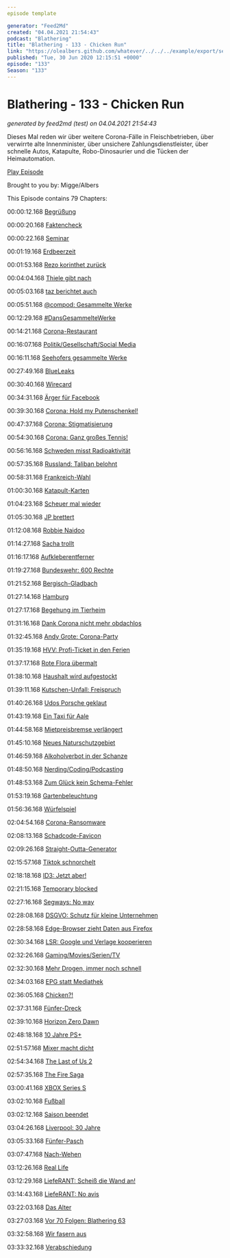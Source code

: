 ```yaml
---
episode template

generator: "Feed2Md"
created: "04.04.2021 21:54:43"
podcast: "Blathering"
title: "Blathering - 133 - Chicken Run"
link: "https://olealbers.github.com/whatever/../../../example/export/seasons/5/2020/6/Blathering - 133 - Chicken Run.md"
published: "Tue, 30 Jun 2020 12:15:51 +0000"
episode: "133"
Season: "133"
---
```


# Blathering - 133 - Chicken Run
_generated by feed2md (test) on 04.04.2021 21:54:43_

Dieses Mal reden wir über weitere Corona-Fälle in Fleischbetrieben, über verwirrte alte Innenminister, über unsichere Zahlungsdienstleister, über schnelle Autos, Katapulte, Robo-Dinosaurier und die Tücken der Heimautomation.

[Play Episode](https://www.blathering.de/podlove/file/1276/s/feed/c/mp3/blathering_133.mp3)

Brought to you by: Migge/Albers

This Episode contains 79 Chapters:


00:00:12.168 [Begrüßung]()

00:00:20.168 [Faktencheck]()

00:00:22.168 [Seminar](https://de.wikipedia.org/wiki/Seminar)

00:01:19.168 [Erdbeerzeit](http://www.aeppelsche-homepage.de/obst.htm)

00:01:53.168 [Rezo korinthet zurück](https://www.youtube.com/watch?v=JA3yqXGSi0k)

00:04:04.168 [Thiele gibt nach](https://www.t-online.de/finanzen/boerse/news/id_88117956/lufthansa-grossaktionaer-will-wohl-dem-rettungspaket-zustimmen.html)

00:05:03.168 [taz berichtet auch](https://taz.de/Polizeigewalt-in-Hamburg/!5691337/)

00:05:51.168 [@compod: Gesammelte Werke](https://twitter.com/search?q=(from%3Acompod)%20(%40blathering_pod)%20until%3A2020-06-30%20since%3A2020-06-23&src=typed_query&f=live)

00:12:29.168 [#DansGesammelteWerke](https://twitter.com/search?q=(from%3Aevildanwallace)%20(%40blathering_pod)%20until%3A2020-06-30%20since%3A2020-06-23&src=typed_query&f=live)

00:14:21.168 [Corona-Restaurant](https://www.ndr.de/nachrichten/niedersachsen/oldenburg_ostfriesland/Todesfall-nach-Corona-Infektion-in-Restaurant,moormerland130.html)

00:16:07.168 [Politik/Gesellschaft/Social Media]()

00:16:11.168 [Seehofers gesammelte Werke](https://lauerundwehner.de/corona-warn-app-horst-seehofer-und-die-taz-toennies/?t=26%3A01)

00:27:49.168 [BlueLeaks](https://www.zdnet.de/88380862/blueleaks-eine-million-us-polizeiakten-gestohlen/)

00:30:40.168 [Wirecard](https://www.tagesschau.de/wirtschaft/wirecard-festnahme-braun-101.html)

00:34:31.168 [Ärger für Facebook](https://www.stophateforprofit.org/)

00:39:30.168 [Corona: Hold my Putenschenkel!](https://www.rnd.de/panorama/mindestens-23-corona-infizierte-in-wiesenhof-schlachthof-A5GYUK4PVCYUGWB22RQ4C5NUUA.html)

00:47:37.168 [Corona: Stigmatisierung](https://wochendaemmerung.de/weisse-deutsche-medien-wdm/?t=12%3A19)

00:54:30.168 [Corona: Ganz großes Tennis!](https://www.spiegel.de/sport/tennis/novak-djokovic-alexander-zverev-und-dominic-thiem-fuellen-tennis-arena-in-belgrad-a-03895d09-c64f-48ac-8c96-f6618ed5172b)

00:56:16.168 [Schweden misst Radioaktivität](https://www.financialexpress.com/lifestyle/science/increased-levels-of-radioactivity-seen-in-northern-europe-source-unknown/2006710/)

00:57:35.168 [Russland: Taliban belohnt](https://www.srf.ch/news/international/berichte-mehrerer-us-medien-russische-belohnungen-fuer-tote-soldaten)

00:58:31.168 [Frankreich-Wahl](https://www.tagesschau.de/ausland/macron-klima-referendum-101.html)

01:00:30.168 [Katapult-Karten](https://katapult-magazin.de/de/artikel/artikel/fulltext/zeit-autoren-kopieren-gesamtes-katapult-buch/)

01:04:23.168 [Scheuer mal wieder](https://www.sueddeutsche.de/politik/scheuer-verkehrsminister-bundesrechnungshof-autobahn-reform-1.4948848)

01:05:30.168 [JP brettert](https://www.t-online.de/digital/internet/id_88133034/jean-pierre-j-p-kraemer-142-km-h-raser-video-bringt-ihn-in-erklaerungsnot-.html)

01:12:08.168 [Robbie Naidoo](https://twitter.com/tmigge/status/1276121237803106306)

01:14:27.168 [Sacha trollt](https://www.rollingstone.de/sacha-baron-cohen-trump-corona-1999551/)

01:16:17.168 [Aufkleberentferner](https://twitter.com/guardian/status/1277021922698629120)

01:19:27.168 [Bundeswehr: 600 Rechte](https://www.tagesschau.de/inland/ksk-reform-105.html)

01:21:52.168 [Bergisch-Gladbach](https://www.tagesschau.de/regional/nordrheinwestfalen/bergisch-gladbach-kindesmissbrauch-101.html)

01:27:14.168 [Hamburg]()

01:27:17.168 [Begehung im Tierheim](https://www.ndr.de/fernsehen/sendungen/hamburg_journal/Nach-Neustart-Erste-Begehung-im-Tierheim,hamj96938.html)

01:31:16.168 [Dank Corona nicht mehr obdachlos](https://twitter.com/WoloTreffen/status/1276784815665303553)

01:32:45.168 [Andy Grote: Corona-Party](https://www.ndr.de/fernsehen/sendungen/hamburg_journal/Innenausschuss-befragt-Grote-zu-umstrittener-Feier,hamj96926.html)

01:35:19.168 [HVV: Profi-Ticket in den Ferien](https://www.hvv.de/de/fahrkarten/profiticket/profiticket-fuer-mitarbeiter)

01:37:17.168 [Rote Flora übermalt](https://www.focus.de/regional/hamburg/rote-flora-in-hamburg-polizei-uebermalt-in-nacht-und-nebel-aktion-hass-plakat-aus-furcht-vor-eskalierender-versammlung_id_12147541.html)

01:38:10.168 [Haushalt wird aufgestockt](https://www.ndr.de/fernsehen/sendungen/hamburg_journal/Senat-stockt-Haushalt-um-673-Millionen-Euro-auf,hamj96834.html)

01:39:11.168 [Kutschen-Unfall: Freispruch](https://www.ndr.de/fernsehen/sendungen/hamburg_journal/Freispruch-nach-Kutschenunfall-in-Ohlsdorf,hamj96896.html)

01:40:26.168 [Udos Porsche geklaut](https://www.ndr.de/fernsehen/sendungen/hamburg_journal/Diebe-stehlen-Udos-Porsche,hamj96894.html)

01:43:19.168 [Ein Taxi für Aale](https://www.ndr.de/fernsehen/sendungen/hamburg_journal/Aale-Taxi-hilft-Fischen-in-die-Elbe,hamj97026.html)

01:44:58.168 [Mietpreisbremse verlängert](https://hamburg1.de/nachrichten/45307/Senat_verlaengert_Mietpreisbremse_bis_2025.html)

01:45:10.168 [Neues Naturschutzgebiet](https://hamburg1.de/nachrichten/45312/Hamburg_bekommt_neues_Naturschutzgebiet.html)

01:46:59.168 [Alkoholverbot in der Schanze](https://hamburg1.de/nachrichten/45351/Aerger_um_Cornern_im_Schanzenviertel.html)

01:48:50.168 [Nerding/Coding/Podcasting]()

01:48:53.168 [Zum Glück kein Schema-Fehler](https://stackoverflow.com/questions/15189013/microsoft-access-queries-too-many-fields)

01:53:19.168 [Gartenbeleuchtung](https://twitter.com/stammtischphilo/status/1275721975244226560)

01:56:36.168 [Würfelspiel](https://twitter.com/stammtischphilo/status/1276143213728931840)

02:04:54.168 [Corona-Ransomware](https://www.zdnet.de/88380963/ransomware-tarnt-sich-als-corona-warn-app/)

02:08:13.168 [Schadcode-Favicon](https://www.golem.de/news/onlineshop-web-skimmer-verstecken-schadsoftware-in-icon-2006-149322.html)

02:09:26.168 [Straight-Outta-Generator](https://twitter.com/stammtischphilo/status/1276536674198130690)

02:15:57.168 [Tiktok schnorchelt](https://threadreaderapp.com/thread/1276040791320924162.html)

02:18:18.168 [ID3: Jetzt aber!](https://www.adac.de/rund-ums-fahrzeug/autokatalog/marken-modelle/vw/vw-id-3/)

02:21:15.168 [Temporary blocked](https://twitter.com/tmigge/status/1276809648121819142)

02:27:16.168 [Segways: No way](https://www.golem.de/news/human-transporter-segways-werden-eingestellt-2006-149268.html)

02:28:08.168 [DSGVO: Schutz für  kleine Unternehmen](https://www.golem.de/news/erste-evaluierung-eu-kommission-will-mehr-dsgvo-in-der-praxis-sehen-2006-149279.html)

02:28:58.168 [Edge-Browser zieht Daten aus Firefox](https://www.golem.de/news/windows-10-microsoft-edge-kopiert-ungefragt-browserdaten-von-firefox-2006-149281.html)

02:30:34.168 [LSR: Google und Verlage kooperieren](https://www.golem.de/news/journalismus-google-zahlt-lizenzen-fuer-ausgewaehlte-medien-2006-149301.html)

02:32:26.168 [Gaming/Movies/Serien/TV]()

02:32:30.168 [Mehr Drogen, immer noch schnell](https://twitter.com/NetflixDE/status/1275322805660327939)

02:34:03.168 [EPG statt Mediathek](https://twitter.com/stammtischphilo/status/1275699305333108742)

02:36:05.168 [Chicken?!](https://twitter.com/stammtischphilo/status/1276069481362661376)

02:37:31.168 [Fünfer-Dreck](https://twitter.com/stammtischphilo/status/1277277225088421888)

02:39:10.168 [Horizon Zero Dawn](https://twitter.com/tmigge/status/1277282709954531329)

02:48:18.168 [10 Jahre PS+](https://twitter.com/stammtischphilo/status/1277590365214818304)

02:51:57.168 [Mixer macht dicht](https://www.golem.de/news/streaming-microsoft-stellt-mixer-ein-2006-149245.html)

02:54:34.168 [The Last of Us 2](https://twitter.com/stammtischphilo/status/1277004780158758918)

02:57:35.168 [The Fire Saga](https://de.wikipedia.org/wiki/Eurovision_Song_Contest:_The_Story_of_Fire_Saga)

03:00:41.168 [XBOX Series S](https://www.golem.de/news/lockhart-xbox-series-s-hat-halbierten-ram-und-4-teraflops-gpu-2006-149326.html)

03:02:10.168 [Fußball]()

03:02:12.168 [Saison beendet](https://www.hfv.de/artikel/ausserordentlicher-verbandstag-des-hfv-beschliesst-beendigung-der-saison-2019-20-und-stimmt-ueber-die-wertung-auf-und-abstiegsregelungen-ab/)

03:04:26.168 [Liverpool: 30 Jahre](https://www.kicker.de/778475/artikel/klopps_besonderer_anruf_und_eine_frage_die_ihm_nicht_gefaellt)

03:05:33.168 [Fünfer-Pasch](https://www.fcstpauli.com/news/der-fc-st-pauli-verliert-das-letzte-spiel-der-saison-1920-beim-sv-wehen-wiesbaden/)

03:07:47.168 [Nach-Wehen](https://twitter.com/fcstpauli/status/1277504587575033856)

03:12:26.168 [Real Life]()

03:12:29.168 [LiefeRANT: Scheiß die Wand an!](https://twitter.com/stammtischphilo/status/1276056848249094146)

03:14:43.168 [LiefeRANT: No avis](https://www.xing.com/communities/posts/mehr-oder-minderlieferungen-was-ist-erlaubt-bzw-fair-1008358610)

03:22:03.168 [Das Alter](https://twitter.com/tmigge/status/1277495497213841414)

03:27:03.168 [Vor 70 Folgen: Blathering 63](https://www.blathering.de/2018/11/blathering-063-listen-to-the-rhythm-of-the-falling-rain/)

03:32:58.168 [Wir fasern aus]()

03:33:32.168 [Verabschiedung]()


